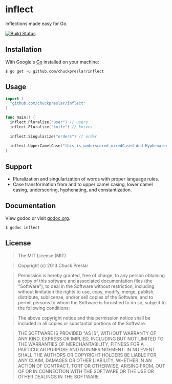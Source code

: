 # inflect

Inflections made easy for Go.

[![Build Status](https://drone.io/github.com/chuckpreslar/inflect/status.png)](https://drone.io/github.com/chuckpreslar/inflect/latest)

## Installation

With Google's [Go](http://www.golang.org) installed on your machine:

    $ go get -u github.com/chuckpreslar/inflect

## Usage

```go
import (
  "github.com/chuckpreslar/inflect"
)

func main() {
  inflect.Pluralize("user") // users
  inflect.Pluralize("knife") // knives
  
  inflect.Singularize("orders") // order
  
  inflect.UpperCamelCase("this_is_underscored_mixedCased-And-Hyphenated") // ThisIsUnderscoredMixedCasedAndHyphenated
}
```

## Support

* Pluralization and singularization of words with proper language rules.
* Case transformation from and to upper camel casing, lower camel casing, underscoring, hyphenating, and constantization.

## Documentation

View godoc or visit [godoc.org](http://godoc.org/github.com/chuckpreslar/inflect).

    $ godoc inflect

## License

> The MIT License (MIT)

> Copyright (c) 2013 Chuck Preslar

> Permission is hereby granted, free of charge, to any person obtaining a copy
> of this software and associated documentation files (the "Software"), to deal
> in the Software without restriction, including without limitation the rights
> to use, copy, modify, merge, publish, distribute, sublicense, and/or sell
> copies of the Software, and to permit persons to whom the Software is
> furnished to do so, subject to the following conditions:

> The above copyright notice and this permission notice shall be included in
> all copies or substantial portions of the Software.

> THE SOFTWARE IS PROVIDED "AS IS", WITHOUT WARRANTY OF ANY KIND, EXPRESS OR
> IMPLIED, INCLUDING BUT NOT LIMITED TO THE WARRANTIES OF MERCHANTABILITY,
> FITNESS FOR A PARTICULAR PURPOSE AND NONINFRINGEMENT. IN NO EVENT SHALL THE
> AUTHORS OR COPYRIGHT HOLDERS BE LIABLE FOR ANY CLAIM, DAMAGES OR OTHER
> LIABILITY, WHETHER IN AN ACTION OF CONTRACT, TORT OR OTHERWISE, ARISING FROM,
> OUT OF OR IN CONNECTION WITH THE SOFTWARE OR THE USE OR OTHER DEALINGS IN
> THE SOFTWARE.
